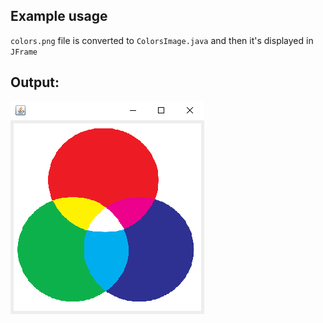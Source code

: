 ## Example usage

`colors.png` file is converted to `ColorsImage.java` and then it's displayed in `JFrame`

## Output:

<img src="output.png" />